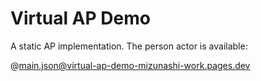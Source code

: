# Virtual AP Demo

A static AP implementation. The person actor is available:

@main.json@virtual-ap-demo-mizunashi-work.pages.dev
